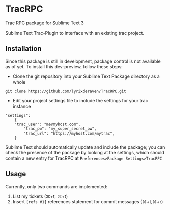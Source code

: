 # TracRPC
Trac RPC package for Sublime Text 3

Sublime Text Trac-Plugin to interface with an existing trac project.

## Installation

Since this package is still in development, package control is not available as of yet. To install this dev-preview, follow these steps:

- Clone the git repository into your Sublime Text Package directory as a whole
```
git clone https://github.com/lyrixderaven/TracRPC.git
```
- Edit your project settings file to include the settings for your trac instance
```
"settings":
	{
	"trac_user": "me@myhost.com",
        "trac_pw": "my_super_secret_pw",
        "trac_url": "https://myhost.com/mytrac",
	}
```

Sublime Text should automatically update and include the package; you can check the presence of the package by looking at the settings, which should contain a new entry for TracRPC at `Preferences>Package Settings>TracRPC`

## Usage

Currently, only two commands are implemented:

1. List my tickets (⌘+t, ⌘+t)
2. Insert `[refs #1]` references statement for commit messages (⌘+t,⌘+r)
